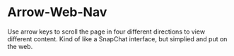 # Arrow-Web-Nav
Use arrow keys to scroll the page in four different directions to view different content. Kind of like a SnapChat interface, but simplied and put on the web.
